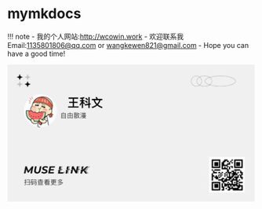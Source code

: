 # mymkdocs
!!! note
    - 我的个人网站:http://wcowin.work
    - 欢迎联系我 Email:1135801806@qq.com or wangkewen821@gmail.com
    - Hope you can have a good time!

![](docs/about/media/名片.jpeg)
